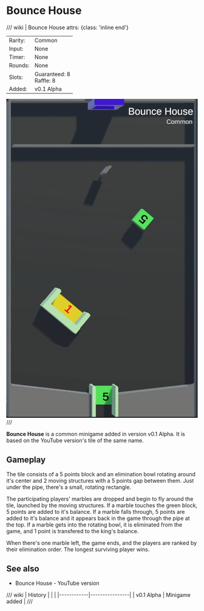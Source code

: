 # Bounce House

/// wiki | Bounce House
    attrs: {class: 'inline end'}

|         |                               |
|---------|-------------------------------|
| Rarity: | Common                        |
| Input:  | None                          |
| Timer:  | None                          |
| Rounds: | None                          |
| Slots:  | Guaranteed: 8<br>Raffle: 8    |
| Added:  | v0.1 Alpha                    |

![bounce-house](../../assets/images/minigames/bounce-house.png)
///

**Bounce House** is a common minigame added in version v0.1 Alpha. It is based on the YouTube version's tile of the same name.

## Gameplay

The tile consists of a 5 points block and an elimination bowl rotating around it's center and 2 moving structures with a 5 points gap between them. Just under the pipe, there's a small, rotating rectangle.

The participating players' marbles are dropped and begin to fly around the tile, launched by the moving structures. If a marble touches the green block, 5 points are added to it's balance. If a marble falls through, 5 points are added to it's balance and it appears back in the game through the pipe at the top. If a marble gets into the rotating bowl, it is eliminated from the game, and 1 point is transfered to the king's balance.

When there's one marble left, the game ends, and the players are ranked by their elimination order. The longest surviving player wins.

## See also
- Bounce House - YouTube version

/// wiki | History
|            |                |
|------------|----------------|
| v0.1 Alpha | Minigame added |
///
